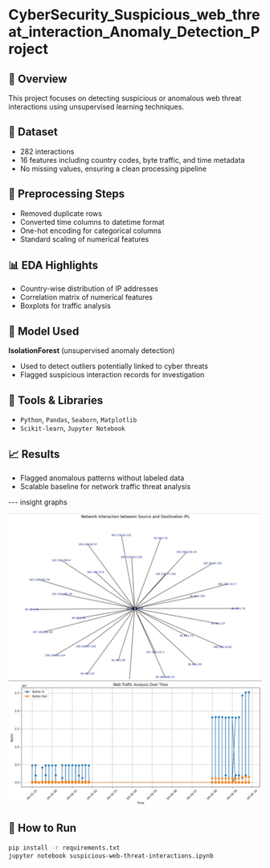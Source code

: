 # CyberSecurity_Suspicious_web_threat_interaction_Anomaly_Detection_Project

## 📘 Overview

This project focuses on detecting suspicious or anomalous web threat interactions using unsupervised learning techniques.

## 📁 Dataset

- 282 interactions
- 16 features including country codes, byte traffic, and time metadata
- No missing values, ensuring a clean processing pipeline

## 🧼 Preprocessing Steps

- Removed duplicate rows
- Converted time columns to datetime format
- One-hot encoding for categorical columns
- Standard scaling of numerical features

## 📊 EDA Highlights

- Country-wise distribution of IP addresses
- Correlation matrix of numerical features
- Boxplots for traffic analysis

## 🤖 Model Used

**IsolationForest** (unsupervised anomaly detection)

- Used to detect outliers potentially linked to cyber threats
- Flagged suspicious interaction records for investigation

## 🔧 Tools & Libraries

- `Python`, `Pandas`, `Seaborn`, `Matplotlib`
- `Scikit-learn`, `Jupyter Notebook`

## 📈 Results

- Flagged anomalous patterns without labeled data
- Scalable baseline for network traffic threat analysis

--- insight graphs
  
![network interaction](Network_interaction_between_source_and_destination_IPs.jpg)
![web traffic](Web_traffic_analysis_over_time.jpg)

## 📎 How to Run

```bash
pip install -r requirements.txt
jupyter notebook suspicious-web-threat-interactions.ipynb

